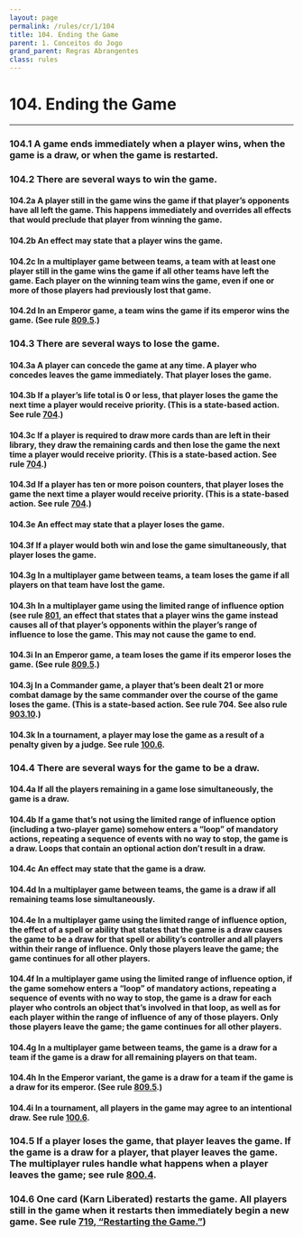 ```yaml
---
layout: page
permalink: /rules/cr/1/104
title: 104. Ending the Game
parent: 1. Conceitos do Jogo
grand_parent: Regras Abrangentes
class: rules
---
```


# 104. Ending the Game

---
### <a id="1">104.1 A game ends immediately when a player wins, when the game is a draw, or when the game is restarted.</h3>

<h3 spaces-before="0">
  <a id="2">104.2 There are several ways to win the game.</h3>
<h4 spaces-before="0">
  <a id="2a">104.2a A player still in the game wins the game if that player’s opponents have all left the game. This happens immediately and overrides all effects that would preclude that player from winning the game.</h4>
<h4 spaces-before="0">
  <a id="2b">104.2b An effect may state that a player wins the game.</h4>
<h4 spaces-before="0">
  <a id="2c">104.2c In a multiplayer game between teams, a team with at least one player still in the game wins the game if all other teams have left the game. Each player on the winning team wins the game, even if one or more of those players had previously lost that game.</h4>
<h4 spaces-before="0">
  <a id="2d">104.2d In an Emperor game, a team wins the game if its emperor wins the game. (See rule <a href="/rules/cr/8/809#5">809.5</a>.)</h4>

<h3 spaces-before="0">
  <a id="3">104.3 There are several ways to lose the game.</h3>
<h4 spaces-before="0">
  <a id="3a">104.3a A player can concede the game at any time. A player who concedes leaves the game immediately. That player loses the game.</h4>
<h4 spaces-before="0">
  <a id="3b">104.3b If a player’s life total is 0 or less, that player loses the game the next time a player would receive priority. (This is a state-based action. See rule <a href="/rules/cr/7/704">704</a>.)</h4>
<h4 spaces-before="0">
  <a id="3c">104.3c If a player is required to draw more cards than are left in their library, they draw the remaining cards and then lose the game the next time a player would receive priority. (This is a state-based action. See rule <a href="/rules/cr/7/704">704</a>.)</h4>
<h4 spaces-before="0">
  <a id="3d">104.3d If a player has ten or more poison counters, that player loses the game the next time a player would receive priority. (This is a state-based action. See rule <a href="/rules/cr/7/704">704</a>.)</h4>
<h4 spaces-before="0">
  <a id="3e">104.3e An effect may state that a player loses the game.</h4>
<h4 spaces-before="0">
  <a id="3f">104.3f If a player would both win and lose the game simultaneously, that player loses the game.</h4>
<h4 spaces-before="0">
  <a id="3g">104.3g In a multiplayer game between teams, a team loses the game if all players on that team have lost the game.</h4>
<h4 spaces-before="0">
  <a id="3h">104.3h In a multiplayer game using the limited range of influence option (see rule <a href="/rules/cr/8/801">801</a>, an effect that states that a player wins the game instead causes all of that player’s opponents within the player’s range of influence to lose the game. This may not cause the game to end.</h4>
<h4 spaces-before="0">
  <a id="3i">104.3i In an Emperor game, a team loses the game if its emperor loses the game. (See rule <a href="/rules/cr/8/809#5">809.5</a>.)</h4>
<h4 spaces-before="0">
  <a id="3j">104.3j In a Commander game, a player that’s been dealt 21 or more combat damage by the same commander over the course of the game loses the game. (This is a state-based action. See rule 704. See also rule <a href="/rules/cr/9/903#10">903.10</a>.)</h4>
<h4 spaces-before="0">
  <a id="3k">104.3k In a tournament, a player may lose the game as a result of a penalty given by a judge. See rule <a href="/rules/cr/1/100#6">100.6</a>.</h4>

<h3 spaces-before="0">
  <a id="4">104.4 There are several ways for the game to be a draw.</h3>
<h4 spaces-before="0">
  <a id="4a">104.4a If all the players remaining in a game lose simultaneously, the game is a draw.</h4>
<h4 spaces-before="0">
  <a id="4b">104.4b If a game that’s not using the limited range of influence option (including a two-player game) somehow enters a “loop” of mandatory actions, repeating a sequence of events with no way to stop, the game is a draw. Loops that contain an optional action don’t result in a draw.</h4>
<h4 spaces-before="0">
  <a id="4c">104.4c An effect may state that the game is a draw.</h4>
<h4 spaces-before="0">
  <a id="4d">104.4d In a multiplayer game between teams, the game is a draw if all remaining teams lose simultaneously.</h4>
<h4 spaces-before="0">
  <a id="4e">104.4e In a multiplayer game using the limited range of influence option, the effect of a spell or ability that states that the game is a draw causes the game to be a draw for that spell or ability’s controller and all players within their range of influence. Only those players leave the game; the game continues for all other players.</h4>
<h4 spaces-before="0">
  <a id="4f">104.4f In a multiplayer game using the limited range of influence option, if the game somehow enters a “loop” of mandatory actions, repeating a sequence of events with no way to stop, the game is a draw for each player who controls an object that’s involved in that loop, as well as for each player within the range of influence of any of those players. Only those players leave the game; the game continues for all other players.</h4>
<h4 spaces-before="0">
  <a id="4g">104.4g In a multiplayer game between teams, the game is a draw for a team if the game is a draw for all remaining players on that team.</h4>
<h4 spaces-before="0">
  <a id="4h">104.4h In the Emperor variant, the game is a draw for a team if the game is a draw for its emperor. (See rule <a href="/rules/cr/8/809#5">809.5</a>.)</h4>
<h4 spaces-before="0">
  <a id="4i">104.4i In a tournament, all players in the game may agree to an intentional draw. See rule <a href="/rules/cr/1/100#6">100.6</a>.</h4>

<h3 spaces-before="0">
  <a id="5">104.5 If a player loses the game, that player leaves the game. If the game is a draw for a player, that player leaves the game. The multiplayer rules handle what happens when a player leaves the game; see rule <a href="/rules/cr/8/800#4">800.4</a>.</h3>

<h3 spaces-before="0">
  <a id="6">104.6 One card (Karn Liberated) restarts the game. All players still in the game when it restarts then immediately begin a new game. See rule <a href="/rules/cr/7/719">719, “Restarting the Game.”</a>)</h3>